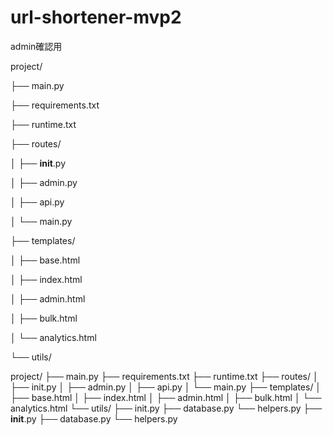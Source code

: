 # url-shortener-mvp2
admin確認用


project/

├── main.py

├── requirements.txt

├── runtime.txt

├── routes/

│   ├── __init__.py

│   ├── admin.py

│   ├── api.py

│   └── main.py

├── templates/

│   ├── base.html

│   ├── index.html

│   ├── admin.html

│   ├── bulk.html

│   └── analytics.html

└── utils/



project/
├── main.py
├── requirements.txt
├── runtime.txt
├── routes/
│   ├── init.py
│   ├── admin.py
│   ├── api.py
│   └── main.py
├── templates/
│   ├── base.html
│   ├── index.html
│   ├── admin.html
│   ├── bulk.html
│   └── analytics.html
└── utils/
├── init.py
├── database.py
└── helpers.py
    ├── __init__.py
    ├── database.py
    └── helpers.py
